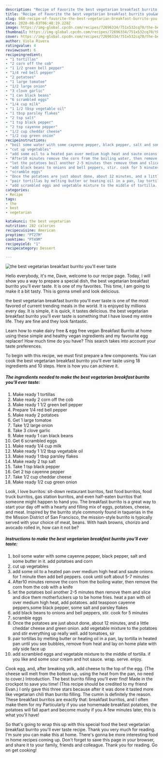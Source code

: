 ```yaml
---
description: "Recipe of Favorite the best vegetarian breakfast burrito you&amp;#39;ll ever taste"
title: "Recipe of Favorite the best vegetarian breakfast burrito you&amp;#39;ll ever taste"
slug: 668-recipe-of-favorite-the-best-vegetarian-breakfast-burrito-you-and-39-ll-ever-taste
date: 2020-08-03T06:48:19.228Z
image: https://img-global.cpcdn.com/recipes/72696334/751x532cq70/the-best-vegetarian-breakfast-burrito-youll-ever-taste-recipe-main-photo.jpg
thumbnail: https://img-global.cpcdn.com/recipes/72696334/751x532cq70/the-best-vegetarian-breakfast-burrito-youll-ever-taste-recipe-main-photo.jpg
cover: https://img-global.cpcdn.com/recipes/72696334/751x532cq70/the-best-vegetarian-breakfast-burrito-youll-ever-taste-recipe-main-photo.jpg
author: Viola Rivera
ratingvalue: 4
reviewcount: 6
recipeingredient:
- "1 tortillas"
- "2 corn off the cob"
- "1 1/2 green bell pepper"
- "1/4 red bell pepper"
- "2 potatoes"
- "1 large tomatoe"
- "1/2 large onion"
- "3 clove garlic"
- "1 can black beans"
- "6 scrambled eggs"
- "1/4 cup milk"
- "1 1/2 tbsp vegetable oil"
- "1 tbsp parsley flakes"
- "2 tsp salt"
- "1 tsp black pepper"
- "2 tsp cayenne pepper"
- "1/2 cup cheddar cheese"
- "1/2 cup green onion"
recipeinstructions:
- "boil some water with some cayenne pepper, black pepper, salt and some butter in it. add potatoes and corn"
- "cut up vegetables"
- "add some oil to a heated pan over medium high heat and saute onions for 1 minute then add bell peppers. cook until soft about 5-7 minutes"
- "After10 minutes remove the corn from the boiling water, then remove the corn from the cob with a knife"
- "let the potatoes boil another 2-5 minutes then remove them and slice and dice them motherfuckers up to be home fries. heat a pan with oil over medium high heat, add potatoes. add teaspoon cayenne peppers,some black pepper, some salt and parsley flakes"
- "add black beans to onions and bell peppers, stir. cook for 5 minutes"
- "scramble eggs"
- "Once the potatoes are just about done, about 12 minutes, and a little cheddar cheese and green onion. add vegetable mixture to the potatoes and stir everything up really well. add tomatoes, sir"
- "pair tortillas by melting butter or heating oil in a pan, lay tortilla in heated pan until you see bubbles, remove from heat and lay on home plate with oily side face up"
- "add scrambled eggs and vegetable mixture to the middle of tortilla. if you like and some sour cream and hot sauce. wrap. serve. enjoy."
categories:
- Recipe
tags:
- the
- best
- vegetarian

katakunci: the best vegetarian 
nutrition: 282 calories
recipecuisine: American
preptime: "PT27M"
cooktime: "PT49M"
recipeyield: "1"
recipecategory: Dessert

---
```



![the best vegetarian breakfast burrito you&#39;ll ever taste](https://img-global.cpcdn.com/recipes/72696334/751x532cq70/the-best-vegetarian-breakfast-burrito-youll-ever-taste-recipe-main-photo.jpg)

Hello everybody, it's me, Dave, welcome to our recipe page. Today, I will show you a way to prepare a special dish, the best vegetarian breakfast burrito you&#39;ll ever taste. It is one of my favorites. This time, I am going to make it a bit tasty. This is gonna smell and look delicious.

the best vegetarian breakfast burrito you&#39;ll ever taste is one of the most favored of current trending meals in the world. It is enjoyed by millions every day. It is simple, it is quick, it tastes delicious. the best vegetarian breakfast burrito you&#39;ll ever taste is something that I have loved my entire life. They are fine and they look fantastic.

Learn how to make dairy free &amp; egg free vegan Breakfast Burrito at home using these simple and healthy vegan ingredients and my favourite egg replacer! How much time do you have? This search takes into account your taste preferences.


To begin with this recipe, we must first prepare a few components. You can cook the best vegetarian breakfast burrito you&#39;ll ever taste using 18 ingredients and 10 steps. Here is how you can achieve it.

<!--inarticleads1-->

##### The ingredients needed to make the best vegetarian breakfast burrito you&#39;ll ever taste:

1. Make ready 1 tortillas
1. Make ready 2 corn off the cob
1. Make ready 1 1/2 green bell pepper
1. Prepare 1/4 red bell pepper
1. Make ready 2 potatoes
1. Get 1 large tomatoe
1. Take 1/2 large onion
1. Take 3 clove garlic
1. Make ready 1 can black beans
1. Get 6 scrambled eggs
1. Make ready 1/4 cup milk
1. Make ready 1 1/2 tbsp vegetable oil
1. Make ready 1 tbsp parsley flakes
1. Make ready 2 tsp salt
1. Take 1 tsp black pepper
1. Get 2 tsp cayenne pepper
1. Take 1/2 cup cheddar cheese
1. Make ready 1/2 cup green onion


Look, I love burritos: sit-down restaurant burritos, fast food burritos, food truck burritos, gas station burritos, and even half-eaten burritos that someone might happen to hand you. The breakfast burrito is a great way to start your day off with a hearty and filling mix of eggs, potatoes, cheese, and meat. Inspired by the burrito style commonly found in taquerias in the the Mission District of San Francisco, the mission-style burrito is typically served with your choice of meat, beans. With hash browns, chorizo and avocado rolled in, how can it not be? 

<!--inarticleads2-->

##### Instructions to make the best vegetarian breakfast burrito you&#39;ll ever taste:

1. boil some water with some cayenne pepper, black pepper, salt and some butter in it. add potatoes and corn
1. cut up vegetables
1. add some oil to a heated pan over medium high heat and saute onions for 1 minute then add bell peppers. cook until soft about 5-7 minutes
1. After10 minutes remove the corn from the boiling water, then remove the corn from the cob with a knife
1. let the potatoes boil another 2-5 minutes then remove them and slice and dice them motherfuckers up to be home fries. heat a pan with oil over medium high heat, add potatoes. add teaspoon cayenne peppers,some black pepper, some salt and parsley flakes
1. add black beans to onions and bell peppers, stir. cook for 5 minutes
1. scramble eggs
1. Once the potatoes are just about done, about 12 minutes, and a little cheddar cheese and green onion. add vegetable mixture to the potatoes and stir everything up really well. add tomatoes, sir
1. pair tortillas by melting butter or heating oil in a pan, lay tortilla in heated pan until you see bubbles, remove from heat and lay on home plate with oily side face up
1. add scrambled eggs and vegetable mixture to the middle of tortilla. if you like and some sour cream and hot sauce. wrap. serve. enjoy.


Cook egg, and, after breaking yolk, add cheese to the top of the egg. (The cheese will melt from the bottom up, using the heat from the pan, no need to cover.) Introduction. The best burrito filling you&#39;ll ever find! Made in the crockpot to save you time! (This recipe should be credited to my friend Evan.) I only gave this three stars because after it was done it tasted more like vegetarian chili than burrito filling. The cumin is definitely the reason. These breakfast burritos are exactly that: breakfast burritos, and I often make them for my Particularly if you use homemade breakfast potatoes, the potatoes will fall apart and become mushy if you A few minutes later, this is what you&#39;ll have! 

So that's going to wrap this up with this special food the best vegetarian breakfast burrito you&#39;ll ever taste recipe. Thank you very much for reading. I'm sure you can make this at home. There's gonna be more interesting food in home recipes coming up. Don't forget to save this page in your browser, and share it to your family, friends and colleague. Thank you for reading. Go on get cooking!
